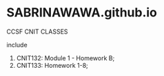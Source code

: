 # SABRINAWAWA.github.io
CCSF CNIT CLASSES

include 
1. CNIT132: Module 1 - Homework B;
2. CNIT133: Homework 1-8;
